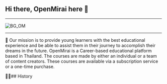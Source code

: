 ## Hi there, OpenMirai here 👋
---

![BG_OM](https://user-images.githubusercontent.com/48949523/180633646-bc728081-6c7e-40ec-a83f-f5fc2673f25c.png)

---
🙌 Our mission is to provide young learners with the best educational experience and be able to assist them in their journey to accomplish their dreams in the future. OpenMirai is a Career-based educational platform based in Thailand. The courses are made by either an individual or a team of content creators. These courses are available via a subscription service or a one-time purchase.

🧑‍💻## History

<!--

**Here are some ideas to get you started:**

🙋‍♀️ A short introduction - what is your organization all about?
🌈 Contribution guidelines - how can the community get involved?
👩‍💻 Useful resources - where can the community find your docs? Is there anything else the community should know?
🍿 Fun facts - what does your team eat for breakfast?
🧙 Remember, you can do mighty things with the power of [Markdown](https://docs.github.com/github/writing-on-github/getting-started-with-writing-and-formatting-on-github/basic-writing-and-formatting-syntax)
-->

